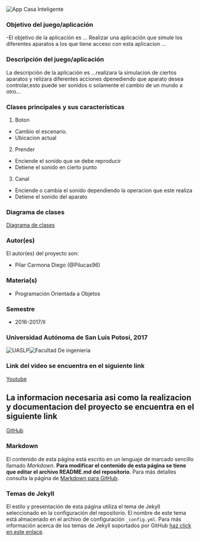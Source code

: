 ![App Casa Inteligente](http://blogmapfre.com/wp-content/uploads/2015/07/casa-inteligente.jpg)
  
  ### Objetivo del juego/aplicación
 -El objetivo de la aplicación es ...
 Realizar una aplicación que simule los diferentes aparatos a los que tiene acceso con esta aplicacion ...
  
  ### Descripción del juego/aplicación
 La descripción de la aplicación es ...realizara la simulacion de ciertos aparatos y relizara diferentes acciones dpenediendo que aparato desea controlar,esto puede ser sonidos o solamente el cambio de un mundo a otro...
  
  ### Clases principales y sus características
  1. Boton
 * Cambio el escenario.
 * Ubicacion actual
 
 2. Prender
 * Enciende el sonido que se debe reproducir
 * Detiene el sonido en cierto punto
 
 3. Canal
 * Enciende o cambia el sonido dependiendo la operacion que este realiza
 * Detiene el sonido del aparato

 
 ### Diagrama de clases
 [Diagrama de clases](https://yuml.me/33552557)
 
 ### Autor(es)
 El autor(es) del proyecto son:
 - Pilar Carmona Diego (@Pilucas96)
 
 ### Materia(s)
 - Programación Orientada a Objetos
 
 ### Semestre
 - 2016-2017/II
 
 ### Universidad Autónoma de San Luis Potosí, 2017
 ![UASLP](http://casaviva.uaslp.mx/imagenes/uaslp.png)![Facultad De ingenieria](http://casaviva.uaslp.mx/imagenes/facultad_ing.png)
 
 ### Link del video se encuentra en el siguiente link
 [Youtube](https://www.youtube.com/watch?v=ZnZmWshOOcY&feature=youtu.be)
 
 ## La informacion necesaria asi como la realizacion y documentacion del proyecto se encuentra en el siguiente link
 [GitHub](https://github.com/acominf/AppControlCasa)
 
 ### Markdown
 El contenido de esta página está escrito en un lenguaje de marcado sencillo llamado _Markdown_. **Para modificar el contenido de esta página se tiene que editar el archivo README.md del repositorio**. Para más detalles consulta la página de [Markdown para GitHub](https://guides.github.com/features/mastering-markdown/).
 
 ### Temas de Jekyll
 El estilo y presentación de esta página utiliza el tema de Jekyll seleccionado en la configuración del repositorio. El nombre de este tema está almacenado en el archivo de configuración `_config.yml`. Para más información acerca de los temas de Jekyll soportados por GitHub [haz click en este enlace](https://pages.github.com/themes/).
